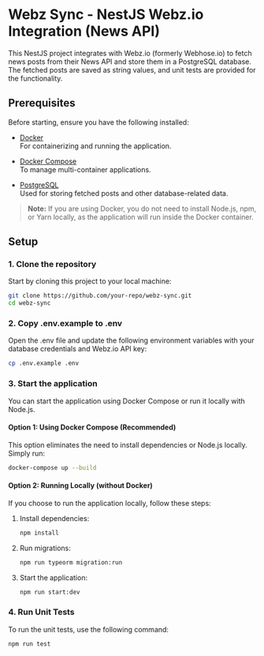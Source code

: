 # Webz Sync - NestJS Webz.io Integration (News API)

This NestJS project integrates with Webz.io (formerly Webhose.io) to fetch news posts from their News API and store them in a PostgreSQL database. The fetched posts are saved as string values, and unit tests are provided for the functionality.

## Prerequisites

Before starting, ensure you have the following installed:

- [Docker](https://www.docker.com/get-started)  
  For containerizing and running the application.

- [Docker Compose](https://docs.docker.com/compose/install/)  
  To manage multi-container applications.

- [PostgreSQL](https://www.postgresql.org/)  
  Used for storing fetched posts and other database-related data.

> **Note:** If you are using Docker, you do not need to install Node.js, npm, or Yarn locally, as the application will run inside the Docker container.

## Setup

### 1. Clone the repository

Start by cloning this project to your local machine:

```bash
git clone https://github.com/your-repo/webz-sync.git
cd webz-sync
```

### 2. Copy .env.example to .env
Open the .env file and update the following environment variables with your database credentials and Webz.io API key:
```bash
cp .env.example .env
```

### 3. Start the application

You can start the application using Docker Compose or run it locally with Node.js.

#### Option 1: Using Docker Compose (Recommended)

This option eliminates the need to install dependencies or Node.js locally. Simply run:

```bash
docker-compose up --build
```

#### Option 2: Running Locally (without Docker)

If you choose to run the application locally, follow these steps:

1. Install dependencies:
   ```bash
   npm install
   ```

2. Run migrations:
   ```bash
   npm run typeorm migration:run
   ```

3. Start the application:
   ```bash
   npm run start:dev
   ```

### 4. Run Unit Tests

To run the unit tests, use the following command:

```bash
npm run test
```
